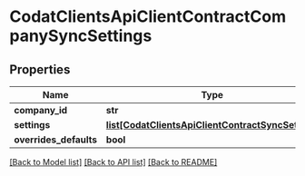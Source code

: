 # CodatClientsApiClientContractCompanySyncSettings

## Properties
Name | Type | Description | Notes
------------ | ------------- | ------------- | -------------
**company_id** | **str** |  | [optional] 
**settings** | [**list[CodatClientsApiClientContractSyncSetting]**](CodatClientsApiClientContractSyncSetting.md) |  | [optional] 
**overrides_defaults** | **bool** |  | [optional] 

[[Back to Model list]](../README.md#documentation-for-models) [[Back to API list]](../README.md#documentation-for-api-endpoints) [[Back to README]](../README.md)

